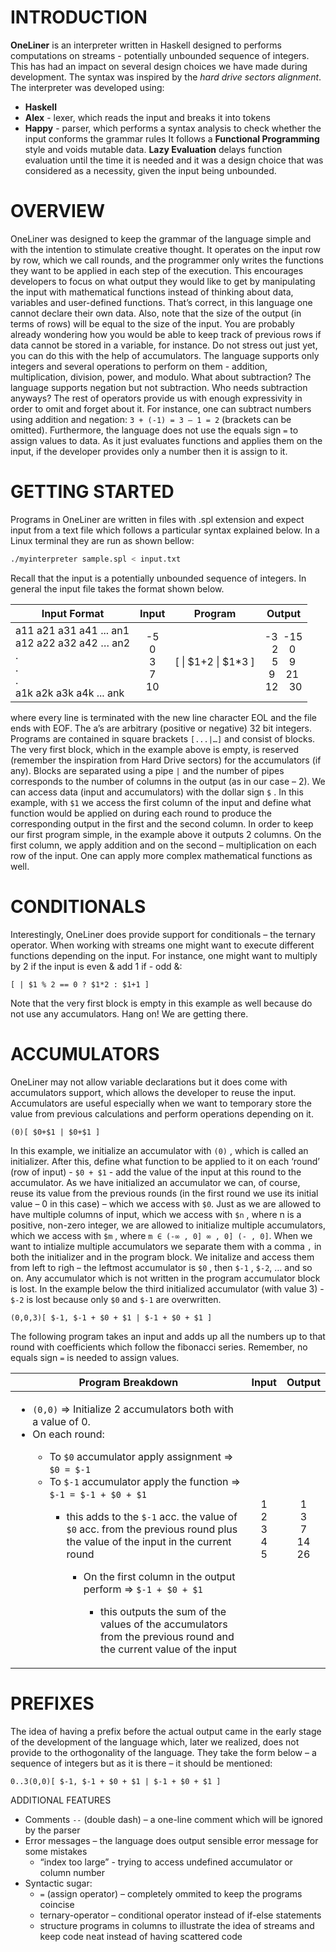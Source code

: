# INTRODUCTION
**OneLiner** is an interpreter written in Haskell designed to performs computations on streams -
potentially unbounded sequence of integers. This has had an impact on several design choices
we have made during development. The syntax was inspired by the *hard drive sectors alignment*.
The interpreter was developed using:
- **Haskell**
- **Alex** - lexer, which reads the input and breaks it into tokens
- **Happy** - parser, which performs a syntax analysis to check whether the input conforms the grammar rules
It follows a **Functional Programming** style and voids mutable data. **Lazy Evaluation** delays
function evaluation until the time it is needed and it was a design choice that was considered as a
necessity, given the input being unbounded.
# OVERVIEW
OneLiner was designed to keep the grammar of the language simple and with the intention to
stimulate creative thought. It operates on the input row by row, which we call rounds, and the
programmer only writes the functions they want to be applied in each step of the execution. This
encourages developers to focus on what output they would like to get by manipulating the input
with mathematical functions instead of thinking about data, variables and user-defined functions.
That’s correct, in this language one cannot declare their own data. Also, note that the size of the
output (in terms of rows) will be equal to the size of the input.
You are probably already wondering how you would be able to keep track of previous rows if data
cannot be stored in a variable, for instance. Do not stress out just yet, you can do this with the
help of accumulators.
The language supports only integers and several operations to perform on them - addition,
multiplication, division, power, and modulo. What about subtraction? The language supports
negation but not subtraction. Who needs subtraction anyways? The rest of operators provide us
with enough expressivity in order to omit and forget about it. For instance, one can subtract
numbers using addition and negation: `3 + (-1) = 3 – 1 = 2` (brackets can be omitted). Furthermore,
the language does not use the equals sign `=` to assign values to data. As it just evaluates
functions and applies them on the input, if the developer provides only a number then it is assign
to it.
# GETTING STARTED
Programs in OneLiner are written in files with .spl extension and expect input from a text file
which follows a particular syntax explained below. In a Linux terminal they are run as shown
bellow:
```bash
./myinterpreter sample.spl < input.txt
```
Recall that the input is a potentially unbounded sequence of integers. In general the input file
takes the format shown below.

|      Input Format     |    Input    |           Program          |   Output   |
| --------------------- |:-----------:|:--------------------------:|:----------:|
|a11 a21 a31 a41 ... an1<br>a12 a22 a32 a42 … an2 <br>.<br>.<br>.<br>a1k a2k a3k a4k ... ank|-5<br>0<br>3<br>7<br>10 |[ &#124; $1+2 &#124; $1\*3 ] |-3 &nbsp;-15<br>2 &nbsp;&nbsp;&nbsp;0<br>5 &nbsp;&nbsp;&nbsp;9<br>9 &nbsp;&nbsp;&nbsp;21<br>12 &nbsp;&nbsp;&nbsp;30|

where every line is terminated with the new line character EOL and the file ends with EOF. The a’s
are arbitrary (positive or negative) 32 bit integers.
Programs are contained in square brackets `[...|…]` and consist of blocks. The very first block,
which in the example above is empty, is reserved (remember the inspiration from Hard Drive
sectors) for the accumulators (if any). Blocks are separated using a pipe `|` and the number of
pipes corresponds to the number of columns in the output (as in our case – 2). We can access
data (input and accumulators) with the dollar sign `$` . In this example, with `$1` we access the
first column of the input and define what function would be applied on during each round to
produce the corresponding output in the first and the second column.
In order to keep our first program simple, in the example above it outputs 2 columns. On the first
column, we apply addition and on the second – multiplication on each row of the input. One can
apply more complex mathematical functions as well.

# CONDITIONALS
Interestingly, OneLiner does provide support for conditionals – the ternary operator. When
working with streams one might want to execute different functions depending on the input. For
instance, one might want to multiply by 2 if the input is even & add 1 if - odd &:
```
[ | $1 % 2 == 0 ? $1*2 : $1+1 ]
```
Note that the very first block is empty in this example as well because do not use any
accumulators. Hang on! We are getting there.

# ACCUMULATORS
OneLiner may not allow variable declarations but it does come with accumulators support,
which allows the developer to reuse the input. Accumulators are useful especially when we want
to temporary store the value from previous calculations and perform operations depending on it.
```
(0)[ $0+$1 | $0+$1 ]
```
In this example, we initialize an accumulator with `(0)` , which is called an initializer. After this,
define what function to be applied to it on each ‘round’ (row of input) - `$0 + $1` - add the value of
the input at this round to the accumulator. As we have initialized an accumulator we can, of
course, reuse its value from the previous rounds (in the first round we use its initial value – 0 in
this case) – which we access with `$0`.
Just as we are allowed to have multiple columns of input, which we access with `$n` , where n is a
positive, non-zero integer, we are allowed to initialize multiple accumulators, which we access
with `$m` , where `m ∈ (-∞ , 0] ∞ , 0] (- , 0]`. When we want to intialize multiple accumulators we separate them
with a comma `,` in both the initializer and in the program block. We initalize and access them
from left to righ – the leftmost accumulator is `$0` , then `$-1` , `$-2`, … and so on. Any accumulator
which is not written in the program accumulator block is lost. In the example below the third
initialized accumulator (with value 3) - `$-2` is lost because only `$0` and `$-1` are overwritten.
```
(0,0,3)[ $-1, $-1 + $0 + $1 | $-1 + $0 + $1 ]
```
The following program takes an input and adds up all the numbers up to that round with
coefficients which follow the fibonacci series.
Remember, no equals sign `=` is needed to assign values.

|    Program Breakdown    |    Input    |    Output    |
| ----------------------- |:-----------:|:------------:|
|<ul><li>`(0,0)` ⇒ Initialize 2 accumulators both with a value of 0.</li><li>On each round:</li><ul><li>To `$0` accumulator apply assignment ⇒ `$0 = $-1`</li><li>To `$-1` accumulator apply the function ⇒ `$-1 = $-1 + $0 + $1`</li><ul><li>this adds to the `$-1` acc. the value of `$0` acc. from the previous round plus the value of the input in the current round</li><ul><li>On the first column in the output perform ⇒ `$-1 + $0 + $1`</li><ul><li>this outputs the sum of the values of the accumulators from the previous round and the current value of the input</li></ul></ul></ul>|1<br>2<br>3<br>4<br>5|1<br>3<br>7<br>14<br>26|

# PREFIXES
The idea of having a prefix before the actual output came in the early stage of the development
of the language which, later we realized, does not provide to the orthogonality of the language.
They take the form below – a sequence of integers but as it is there – it should be mentioned:
```
0..3(0,0)[ $-1, $-1 + $0 + $1 | $-1 + $0 + $1 ]
```
ADDITIONAL FEATURES
- Comments `--` (double dash) – a one-line comment which will be ignored by the parser
- Error messages – the language does output sensible error message for some mistakes
    - “index too large” - trying to access undefined accumulator or column number
- Syntactic sugar:
    - `=` (assign operator) – completely ommited to keep the programs coincise
    - ternary-operator – conditional operator instead of if-else statements
    - structure programs in columns to illustrate the idea of streams and keep code neat instead of having scattered code
